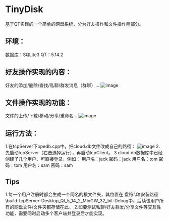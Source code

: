 # TinyDisk
基于QT实现的一个简单的网盘系统，分为好友操作和文件操作两部分。

## 环境：
数据库：SQLite3
QT：5.14.2

## 好友操作实现的内容：
好友的添加/删除/查找/私聊/群发消息（群聊）...
![image](https://github.com/dl0520dl/TinyDisk/assets/143736335/a4301d8b-b7ee-4f7d-b99a-a8ab48c63d14)


## 文件操作实现的功能：
文件的上传/下载/移动/分享/重命名...
![image](https://github.com/dl0520dl/TinyDisk/assets/143736335/d9390287-f7c4-410d-af52-9c4993c88bf8)

## 运行方法：
1.在tcpServer下opedb.cpp中，把cloud.db文件改成自己的路径：
![image](https://github.com/user-attachments/assets/3deb9bdb-261d-4346-a4a1-975f33fd6f30)
2.先启动tcpServer（右击选择运行），再启动tcpClient。
3.cloud.db数据库中已经创建了几个用户，可直接登录，例如：
用户名：jack 密码：jack
用户名：tom 密码：tom
用户名：sam 密码：sam

## Tips
1.每一个用户注册时都会生成一个同名的根文件夹，其位置在 盘符:\Qt安装路径\build-tcpServer-Desktop_Qt_5_14_2_MinGW_32_bit-Debug中，后续该用户所有的网盘文件/文件夹都存储在此。
2.如要测试私聊/好友群发/分享文件等交互性功能，需要同时启动多个客户端并登录后才能实现。
